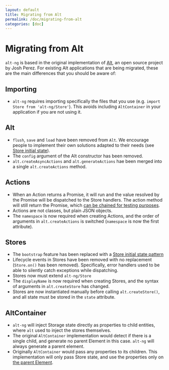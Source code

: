 ```yaml
---
layout: default
title: Migrating from Alt
permalink: /doc/migrating-from-alt
categories: [doc]
---
```


# Migrating from Alt

`alt-ng` is based in the original implementation of <a href="https://github.com/goatslacker/alt">Alt</a>, an open source project by Josh Perez. For existing Alt applications that are being migrated, these are the main differences that you should be aware of:

## Importing

* `alt-ng` requires importing specifically the files that you use (e.g. `import Store from 'alt-ng/Store'`). This avoids including `AltContainer` in your application if you are not using it.

## Alt

* `flush`, `save` and `load` have been removed from `Alt`. We encourage people to implement their own solutions adapted to their needs (see [Store initial state](/doc/Stores#initial-state)).
* The `config` argument of the Alt constructor has been removed. 
* `alt.createAsyncActions` and `alt.generateActions` hae been merged into a single `alt.createActions` method.

## Actions

* When an Action returns a Promise, it will run and the value resolved by the Promise will be dispatched to the Store handlers. The action method will still return the Promise, which [can be chained for testing purposes](/doc/Actions#promises).
* Actions are not classes, but plain JSON objects.
* The `namespace` is now required when creating Actions, and the order of arguments in `alt.createActions` is switched (`namespace` is now the first attribute).

## Stores

* The `bootstrap` feature has been replaced with a [Store initial state pattern](/doc/Stores#initial-state)
* Lifecycle events in Stores have been removed with no replacement (`Store.on()` has been removed). Specifically, error handlers used to be able to silently catch exceptions while dispatching.
* Stores now must extend `alt-ng/Store`
* The `displayName` is now required when creating Stores, and the syntax of arguments in `alt.createStore` has changed.
* Stores are now instantiated manually before calling `alt.createStore()`, and all state must be stored in the `state` attribute.

## AltContainer

* `alt-ng` will inject Storage state directly as properties to child entities, where `alt` used to inject the stores themselves.
* The original `AltContainer` implementation would detect if there is a single child, and generate no parent Element in this case. `alt-ng` will always generate a parent element.
* Originally `AltContainer` would pass any properties to its children. This implementation will only pass Store state, and use the properties only on [the parent Element](/doc/AltContainer#element).

